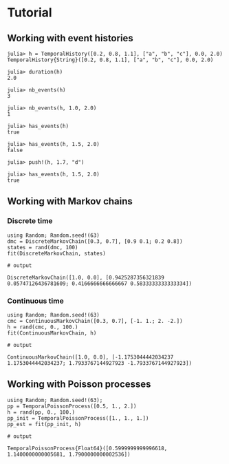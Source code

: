 # Tutorial

## Working with event histories

```jldoctest
julia> h = TemporalHistory([0.2, 0.8, 1.1], ["a", "b", "c"], 0.0, 2.0)
TemporalHistory{String}([0.2, 0.8, 1.1], ["a", "b", "c"], 0.0, 2.0)

julia> duration(h)
2.0

julia> nb_events(h)
3

julia> nb_events(h, 1.0, 2.0)
1

julia> has_events(h)
true

julia> has_events(h, 1.5, 2.0)
false

julia> push!(h, 1.7, "d")

julia> has_events(h, 1.5, 2.0)
true
```

## Working with Markov chains

### Discrete time

```jldoctest
using Random; Random.seed!(63)
dmc = DiscreteMarkovChain([0.3, 0.7], [0.9 0.1; 0.2 0.8])
states = rand(dmc, 100)
fit(DiscreteMarkovChain, states)

# output

DiscreteMarkovChain([1.0, 0.0], [0.9425287356321839 0.05747126436781609; 0.4166666666666667 0.5833333333333334])
```

### Continuous time

```jldoctest
using Random; Random.seed!(63)
cmc = ContinuousMarkovChain([0.3, 0.7], [-1. 1.; 2. -2.])
h = rand(cmc, 0., 100.)
fit(ContinuousMarkovChain, h)

# output

ContinuousMarkovChain([1.0, 0.0], [-1.1753044442034237 1.1753044442034237; 1.7933767144927923 -1.7933767144927923])
```

## Working with Poisson processes

```jldoctest
using Random; Random.seed!(63);
pp = TemporalPoissonProcess([0.5, 1., 2.])
h = rand(pp, 0., 100.)
pp_init = TemporalPoissonProcess([1., 1., 1.])
pp_est = fit(pp_init, h)

# output

TemporalPoissonProcess{Float64}([0.5999999999996618, 1.1400000000005681, 1.7900000000002536])
```